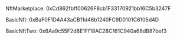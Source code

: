 NftMarketplace: 0xCd862fbff00626F8cb1F33170921bb16C5b3247F

BasicNft: 0xBaF0F1D4A43aCB11d46b1240FC9D0101C6105d4D

BasicNftTwo: 0x6Aa9c55F2d8E1Ff18AC28C161C940a68dB87bef3
